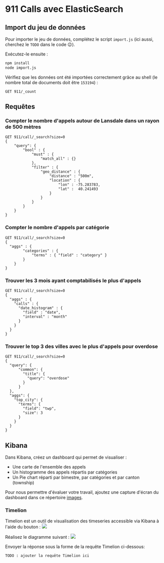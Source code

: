 # 911 Calls avec ElasticSearch

## Import du jeu de données

Pour importer le jeu de données, complétez le script `import.js` (ici aussi, cherchez le `TODO` dans le code :wink:).

Exécutez-le ensuite :

```bash
npm install
node import.js
```

Vérifiez que les données ont été importées correctement grâce au shell (le nombre total de documents doit être `153194`) :

```
GET 911/_count
```

## Requêtes

### Compter le nombre d'appels autour de Lansdale dans un rayon de 500 mètres

```
GET 911/call/_search?size=0
{
    "query": {
        "bool" : {
            "must" : {
                "match_all" : {}
            },
            "filter" : {
                "geo_distance" : {
                    "distance" : "500m",
                    "location" : {
                        "lon" : -75.283783,
                        "lat" :  40.241493
                    }
                }
            }
        }
    }
}
```

### Compter le nombre d'appels par catégorie

```
GET 911/call/_search?size=0
{
  "aggs" : {
        "categories" : {
            "terms" : { "field" : "category" }
        }
    }
}
```

### Trouver les 3 mois ayant comptabilisés le plus d'appels

```
GET 911/call/_search?size=0
{
  "aggs" : {
    "calls" : {
      "date_histogram" : {
        "field" : "date",
        "interval" : "month"
      }
    }
  }
}
```

### Trouver le top 3 des villes avec le plus d'appels pour overdose

```
GET 911/call/_search?size=0
{
  "query": {
      "common": {
        "title": {
          "query": "overdose"
        }
      }
  },
  "aggs": {
    "top_city": {
      "terms": {
        "field": "twp",
        "size": 3
      }
    }
  }
}
```

## Kibana

Dans Kibana, créez un dashboard qui permet de visualiser :

* Une carte de l'ensemble des appels
* Un histogramme des appels répartis par catégories
* Un Pie chart réparti par bimestre, par catégories et par canton (township)

Pour nous permettre d'évaluer votre travail, ajoutez une capture d'écran du dashboard dans ce répertoire [images](images).

### Timelion
Timelion est un outil de visualisation des timeseries accessible via Kibana à l'aide du bouton : ![](images/timelion.png)

Réalisez le diagramme suivant :
![](images/timelion-chart.png)

Envoyer la réponse sous la forme de la requête Timelion ci-dessous:  

```
TODO : ajouter la requête Timelion ici
```
